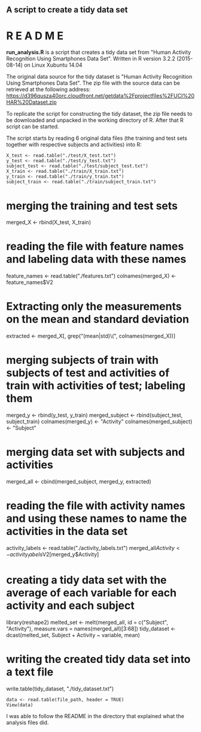 
## A script to create a tidy data set


#        **R E A D M E**


**run_analysis.R** is a script that creates a tidy data set from "Human Activity Recognition Using Smartphones Data Set". Written in R version 3.2.2 (2015-08-14) on Linux Xubuntu 14.04


The original data source for the tidy dataset is "Human Activity Recognition Using Smartphones Data Set". The zip file with the source data can be retrieved at the following address:
https://d396qusza40orc.cloudfront.net/getdata%2Fprojectfiles%2FUCI%20HAR%20Dataset.zip

To replicate the script for constructing the tidy dataset, the zip file needs to be downloaded and unpacked in the working directory of R. After that R script can be started.

The script starts by reading 6 original data files (the training and test sets together with respective subjects and activities) into R:
```{r, eval = FALSE}
X_test <- read.table("./test/X_test.txt")
y_test <- read.table("./test/y_test.txt")
subject_test <- read.table("./test/subject_test.txt")
X_train <- read.table("./train/X_train.txt")
y_train <- read.table("./train/y_train.txt")
subject_train <- read.table("./train/subject_train.txt")
```

# merging the training and test sets 
merged_X <- rbind(X_test, X_train)

# reading the file with feature names and labeling data with these names 
feature_names <- read.table("./features.txt")
colnames(merged_X) <- feature_names$V2

# Extracting only the measurements on the mean and standard deviation
extracted <- merged_X[, grep("(mean|std)\\(", colnames(merged_X))]

# merging subjects of train with subjects of test and activities of train with activities of test; labeling them
merged_y <- rbind(y_test, y_train)
merged_subject <- rbind(subject_test, subject_train)
colnames(merged_y) <- "Activity"
colnames(merged_subject) <- "Subject"

# merging data set with subjects and activities
merged_all <- cbind(merged_subject, merged_y, extracted)

# reading the file with activity names and using these names to name the activities in the data set 
activity_labels <- read.table("./activity_labels.txt")
merged_all$Activity <- activity_labels$V2[merged_y$Activity]

# creating a tidy data set with the average of each variable for each activity and each subject
library(reshape2)
melted_set <- melt(merged_all, id = c("Subject", "Activity"), measure.vars = names(merged_all)[3:68])
tidy_dataset <- dcast(melted_set, Subject + Activity ~ variable, mean)

# writing the created tidy data set into a text file
write.table(tidy_dataset, "./tidy_dataset.txt")



```{r, eval = FALSE}
data <- read.table(file_path, header = TRUE) 
View(data)
```



I was able to follow the README in the directory that explained what the analysis files did. 
